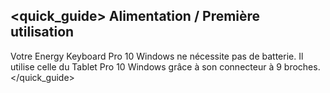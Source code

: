 ## <quick_guide> Alimentation / Première utilisation

Votre Energy Keyboard Pro 10 Windows ne nécessite pas de batterie. Il utilise celle du Tablet Pro 10 Windows grâce à son connecteur à 9 broches.
</quick_guide>
